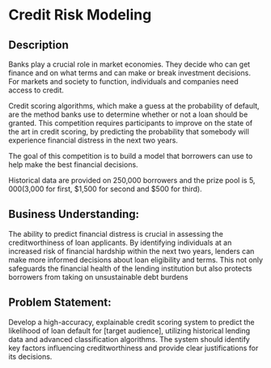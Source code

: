 # Credit Risk Modeling

## Description
Banks play a crucial role in market economies. They decide who can get finance and on what terms and can make or break investment decisions. For markets and society to function, individuals and companies need access to credit. 

Credit scoring algorithms, which make a guess at the probability of default, are the method banks use to determine whether or not a loan should be granted. This competition requires participants to improve on the state of the art in credit scoring, by predicting the probability that somebody will experience financial distress in the next two years.

The goal of this competition is to build a model that borrowers can use to help make the best financial decisions.

Historical data are provided on 250,000 borrowers and the prize pool is $5,000 ($3,000 for first, $1,500 for second and $500 for third).

## Business Understanding:
The ability to predict financial distress is crucial in assessing the creditworthiness of loan applicants. By identifying individuals at an increased risk of financial hardship within the next two years, lenders can make more informed decisions about loan eligibility and terms. This not only safeguards the financial health of the lending institution but also protects borrowers from taking on unsustainable debt burdens

## Problem Statement:
Develop a high-accuracy, explainable credit scoring system to predict the likelihood of loan default for [target audience], utilizing historical lending data and advanced classification algorithms. The system should identify key factors influencing creditworthiness and provide clear justifications for its decisions.
